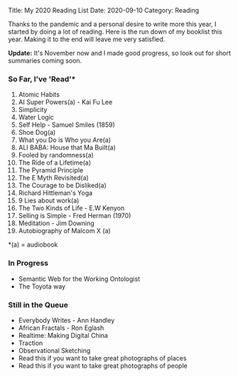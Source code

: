 Title: My 2020 Reading List
Date: 2020-09-10
Category: Reading

Thanks to the pandemic and a personal desire to write more this year, I started by doing a lot of reading. 
Here is the run down of my booklist this year. Making it to the end will leave me very satisfied. 

**Update:** It's November now and I made good progress, so look out for short summaries coming soon.

### So Far, I've 'Read'*

1. Atomic Habits
2. AI Super Powers(a) - Kai Fu Lee
3. Simplicity
4. Water Logic
5. Self Help - Samuel Smiles (1859)
6. Shoe Dog(a)
7. What you Do is Who you Are(a)
8. ALI BABA: House that Ma Built(a)
9. Fooled by randomness(a)
10. The Ride of a Lifetime(a)
11. The Pyramid Principle
12. The E Myth Revisited(a)
13. The Courage to be Disliked(a)
14. Richard Hittleman's Yoga
15. 9 Lies about work(a)
16. The Two Kinds of Life - E.W Kenyon
17. Selling is Simple - Fred Herman (1970)
18. Meditation - Jim Downing
19. Autobiography of Malcom X (a)

*(a) = audiobook

### In Progress   
-  Semantic Web for the Working Ontologist
-  The Toyota way

### Still in the Queue

- Everybody Writes - Ann Handley
- African Fractals - Ron Eglash
- Realtime: Making Digital China
- Traction
- Observational Sketching
- Read this if you want to take great photographs of places
- Read this if you want to take great photographs of people

